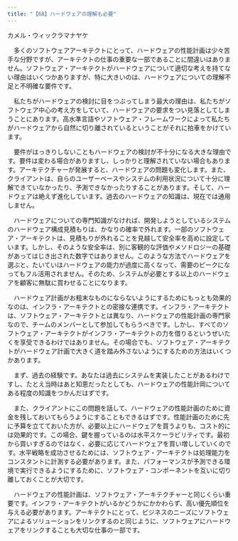 ```yaml
---
title: "【68】ハードウェアの理解も必要"
---
```



カメル・ウィックラマナヤケ


　多くのソフトウェアアーキテクトにとって、ハードウェアの性能計画は少々苦手な分野ですが、アーキテクトの仕事の重要な一部であることに間違いはありません。ソフトウェア・アーキテクトがハードウェアについて適切な考えを持てない理由はいくつかありますが、特に大きいのは、ハードウェアについての理解不足と不明確な要件です。

　私たちがハードウェアの検討に目をつぶってしまう最大の理由は、私たちがソフトウェア中心の考え方をしていて、ハードウェアの要求をつい見落としてしまうことにあります。高水準言語やソフトウェア・フレームワークによって私たちがハードウェアから自然に切り離されているということがそれに拍車をかけています。

　要件がはっきりしないこともハードウェアの検討が不十分になる大きな理由です。要件は変わる場合がありますし、しっかりと理解されていない場合もあります。アーキテクチャーが発展すると、ハードウェアの問題も変化します。また、クライアントは、自らのユーザーベースやシステムの利用状況について十分に理解できていなかったり、予測できなかったりすることがあります。そして、ハードウェアは絶えず進化しています。過去のハードウェアの知識は、現在では通用しません。

　ハードウェアについての専門知識がなければ、開発しようとしているシステムのハードウェア構成見積もりは、かなりの確率で外れます。一部のソフトウェア・アーキテクトは、見積もりが外れることを見越して安全率を高めに設定しています。しかし、そのような安全率は、別に客観的な評価やメソドロジーの基礎があってはじき出された数字ではありません。このような方法でハードウェアを選ぶと、たいていはハードウェアの能力が過度に高くなって、需要のピークになってもフル活用されません。そのため、システムが必要とする以上のハードウェアを顧客に無駄に買わせることになります。

　ハードウェア計画がお粗末なものにならないようにするためにもっとも効果的なのは、インフラ・アーキテクトとの密接な連携です。インフラ・アーキテクトは、ソフトウェア・アーキテクトとは異なり、ハードウェアの性能計画の専門家なので、チームのメンバーとして参加してもらうべきです。しかし、すべてのソフトウェア・アーキテクトがインフラ・アーキテクトの力を借りるというぜいたくを享受できるわけではありません。その場合でも、ソフトウェア・アーキテクトがハードウェア計画で大きく道を踏み外さないようにするための方法はいくつかあります。

　まず、過去の経験です。あなたは過去にシステムを実装したことがあるわけですし、たとえ当時はあと知恵だったとしても、ハードウェアの性能計岡についてある程度の知識をつかんだはずです。

　また、クライアントにこの問題を話して、ハードウェアの性能計画のために資金を残しておいてもらうようにすることもできるはずです。性能計画のために先に予算を立てておいた方が、必要以上にハードウェアを買うよりも、コスト的には効果的です。この場合、鍵を握っているのは水平スケーラビリティです。最初から買いすぎるのではなく、必要に応じてハードウェアを買い増ししていくのです。水平戦略を成功させるためには、ソフトウェア・アーキテクトは処理能力をコンスタントに計測する必要があります。また、パフォーマンスが予測できる環境で実行できるようにするために、ソフトウェア・コンポーネントを互いに切り離しておくことが大切です。

　ハードウェアの性能計画は、ソフトウェア・アーキテクチャーと同じくらい重要です。インフラ・アーキテクトがいるかどうかにかかわらず、高い優先順位を与える必要があります。アーキテクトにとって、ビジネスのニーズにソフトウェアによるソリューションをリンクするのと同じように、ソフトウェアにハードウェアをリンクすることも大切な仕事の一部です。
